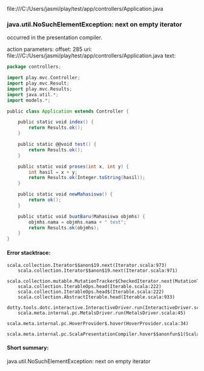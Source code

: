 file:///C:/Users/jasmi/play/test/app/controllers/Application.java
### java.util.NoSuchElementException: next on empty iterator

occurred in the presentation compiler.

action parameters:
offset: 285
uri: file:///C:/Users/jasmi/play/test/app/controllers/Application.java
text:
```scala
package controllers;

import play.mvc.Controller;
import play.mvc.Result;
import play.mvc.Results;
import java.util.*;
import models.*;

public class Application extends Controller {

    public static void index() {
        return Results.ok();
    }

    public static @@void test() {
        return Results.ok();
    }

    public static void proses(int x, int y) {
        int hasil = x + y;
        return Results.ok(Integer.toString(hasil));
    }

    public static void newMahasiswa() {
        return ok();
    }

    public static void buatBaru(Mahasiswa objmhs) {
        objmhs.nama = objmhs.nama + " test";
        return Results.ok(objmhs);
    }
}
```



#### Error stacktrace:

```
scala.collection.Iterator$$anon$19.next(Iterator.scala:973)
	scala.collection.Iterator$$anon$19.next(Iterator.scala:971)
	scala.collection.mutable.MutationTracker$CheckedIterator.next(MutationTracker.scala:76)
	scala.collection.IterableOps.head(Iterable.scala:222)
	scala.collection.IterableOps.head$(Iterable.scala:222)
	scala.collection.AbstractIterable.head(Iterable.scala:933)
	dotty.tools.dotc.interactive.InteractiveDriver.run(InteractiveDriver.scala:168)
	scala.meta.internal.pc.MetalsDriver.run(MetalsDriver.scala:45)
	scala.meta.internal.pc.HoverProvider$.hover(HoverProvider.scala:34)
	scala.meta.internal.pc.ScalaPresentationCompiler.hover$$anonfun$1(ScalaPresentationCompiler.scala:329)
```
#### Short summary: 

java.util.NoSuchElementException: next on empty iterator